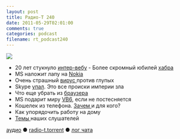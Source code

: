 ```yaml
---
layout: post
title: Радио-Т 240
date: 2011-05-29T02:01:00
comments: true
categories: podcast
filename: rt_podcast240
---
```

![](https://radio-t.com/images/radio-t/rt240.png)

- 20 лет стукнуло [интер-вебу](http://habrahabr.ru/blogs/internet/119473/)
[
](http://new.radio-t.com/2011/05/240_29.html)- Более скромный юбилей [хабра](http://habrahabr.ru/blogs/social_networks/119984/)
- MS наложит лапу на [Nokia](http://gigaom.com/mobile/why-a-microsoft-takeover-of-nokia-could-pay-off/)
- Очень страшный [вирус ](http://www.pcworld.com/businesscenter/article/228251/mac_defender_crashes_apple_security_myth.html)против глупых
- Skype [упал](http://internet.cnews.ru/news/top/index.shtml?2011/05/26/441581). Это все происки империи зла
- Что еще убрать из [браузера](http://www.readwriteweb.com/archives/google_wants_to_kill_the_url_chrome_13_lets_users.php)
- MS подарит миру [VB6](http://reddevnews.com/articles/2011/05/19/microsoft-to-open-source-vb6.aspx), если не постесняется
- Кошелек из телефона. [Зачем ](http://habrahabr.ru/blogs/wireless/119477/)и для кого?
- Как упорядочить работу на дому
- [Темы ](http://new.radio-t.com/2011/05/240.html)наших слушателей

[аудио](http://archive.rucast.net/radio-t/media/rt_podcast240.mp3) ● [radio-t.torrent](http://www.radio-t.com/torrents/rt_podcast240.mp3.torrent) ● [лог чата](http://chat.radio-t.com/logs/radio-t-240.html)<audio src="http://archive.rucast.net/radio-t/media/rt_podcast240.mp3" preload="none"></audio>

